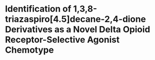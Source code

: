 # Identification of 1,3,8-triazaspiro[4.5]decane-2,4-dione Derivatives as a Novel Delta Opioid Receptor-Selective Agonist Chemotype 
